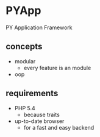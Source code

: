 PYApp
=====

PY Application Framework



concepts
--------
* modular
	* every feature is an module
* oop
			

requirements
------------
* PHP 5.4 
	* because traits 
* up-to-date browser
	* for a fast and easy backend 
